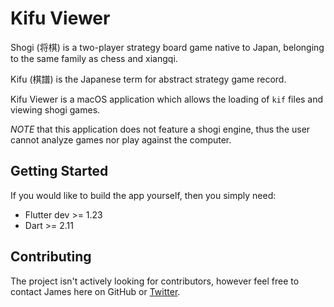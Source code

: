 # Kifu Viewer

Shogi (将棋) is a two-player strategy board game native to Japan, belonging to the same family as chess and xiangqi.

Kifu (棋譜) is the Japanese term for abstract strategy game record.

Kifu Viewer is a macOS application which allows the loading of `kif` files and viewing shogi games.

*NOTE* that this application does not feature a shogi engine, thus the user cannot analyze games nor play against the computer.

## Getting Started

If you would like to build the app yourself, then you simply need:

- Flutter dev >= 1.23
- Dart >= 2.11

## Contributing

The project isn't actively looking for contributors, however feel free to contact James here on GitHub or [Twitter](https://twitter.com/defuncart).
